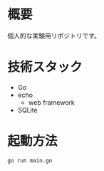 # 概要
個人的な実験用リポジトリです。

# 技術スタック

- Go
- echo
  - web framework
- SQLite

# 起動方法

```bash
go run main.go
```